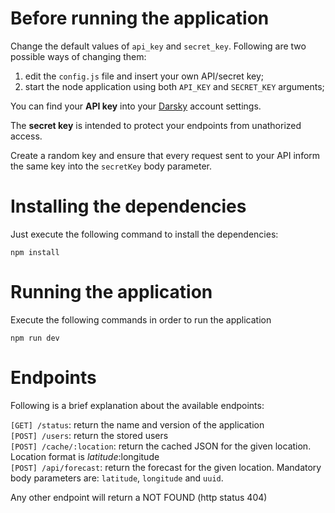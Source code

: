 # Before running the application

Change the default values of `api_key` and `secret_key`. Following are two possible ways of changing them:

1) edit the `config.js` file and insert your own API/secret key;
2) start the node application using both `API_KEY` and `SECRET_KEY` arguments;

You can find your **API key** into your [Darsky](https://darksky.net) account settings.

The **secret key** is intended to protect your endpoints from unathorized access. 

Create a random key and ensure that every request sent to your API inform the same key into the `secretKey` body parameter.

# Installing the dependencies

Just execute the following command to install the dependencies:

```
npm install
```

# Running the application

Execute the following commands in order to run the application

```
npm run dev
```

# Endpoints

Following is a brief explanation about the available endpoints:

`[GET] /status`: return the name and version of the application  
`[POST] /users`: return the stored users  
`[POST] /cache/:location`: return the cached JSON for the given location. Location format is $latitude:$longitude  
`[POST] /api/forecast`: return the forecast for the given location. Mandatory body parameters are: `latitude`, `longitude` and `uuid`.  

Any other endpoint will return a NOT FOUND (http status 404)